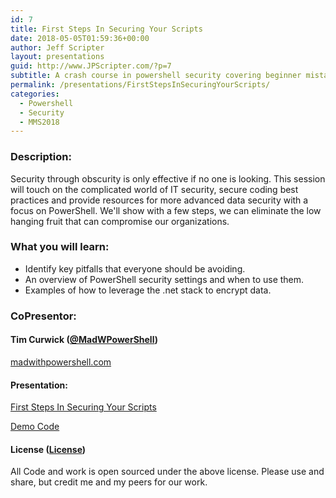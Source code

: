 ```yaml
---
id: 7
title: First Steps In Securing Your Scripts
date: 2018-05-05T01:59:36+00:00
author: Jeff Scripter
layout: presentations
guid: http://www.JPScripter.com/?p=7
subtitle: A crash course in powershell security covering beginner mistakes to encryption of secrets.
permalink: /presentations/FirstStepsInSecuringYourScripts/
categories:
  - Powershell
  - Security
  - MMS2018
---
```



### Description:

Security through obscurity is only effective if no one is looking. This session will touch on the complicated world of IT security, secure coding best practices and provide resources for more advanced data security with a focus on PowerShell. We'll show with a few steps, we can eliminate the low hanging fruit that can compromise our organizations.

### What you will learn:
* Identify key pitfalls that everyone should be avoiding.
* An overview of PowerShell security settings and when to use them.
* Examples of how to leverage the .net stack to encrypt data.

### CoPresentor:

   #### Tim Curwick ([@MadWPowerShell](https://www.twitter.com/MadWPowerShell))
[madwithpowershell.com](https://www.madwithpowershell.com/)

#### Presentation:

   [First Steps In Securing Your Scripts](/assets/presentations/FirstStepsInSecuringYourScripts.pdf)

   [Demo Code](/assets/presentations/FirstStepsInSecuringYourScripts.zip)

   #### License ([License](/assets/presentations/License))
All Code and work is open sourced under the above license. Please use and share, but credit me and my peers for our work.
